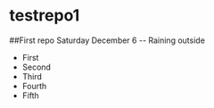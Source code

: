 testrepo1
=========

##First repo 
Saturday December 6 -- Raining outside

* First
* Second
* Third
* Fourth
* Fifth

